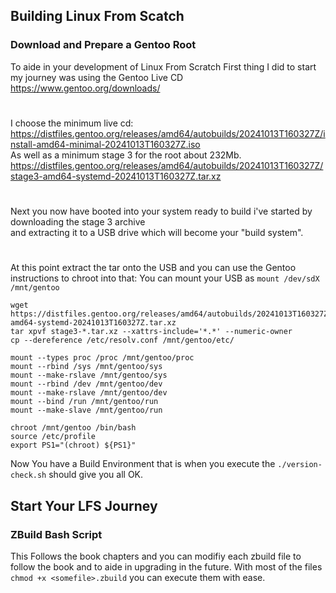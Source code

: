 ## Building Linux From Scatch 
### Download and Prepare a Gentoo Root
To aide in your development of Linux From Scratch 
First thing I did to start my journey was using the Gentoo Live CD https://www.gentoo.org/downloads/<br>
#
I choose the minimum live cd: 
<br>https://distfiles.gentoo.org/releases/amd64/autobuilds/20241013T160327Z/install-amd64-minimal-20241013T160327Z.iso<br>
As well as a minimum stage 3 for the root about 232Mb.<br>
https://distfiles.gentoo.org/releases/amd64/autobuilds/20241013T160327Z/stage3-amd64-systemd-20241013T160327Z.tar.xz
#
Next you now have booted into your system ready to build i've started by downloading the stage 3 archive <br>
and extracting it to a USB drive which will become your "build system".
#
At this point extract the tar onto the USB and you can use the Gentoo instructions to chroot into that:
You can mount your USB as `mount /dev/sdX /mnt/gentoo`
```
wget https://distfiles.gentoo.org/releases/amd64/autobuilds/20241013T160327Z/stage3-amd64-systemd-20241013T160327Z.tar.xz
tar xpvf stage3-*.tar.xz --xattrs-include='*.*' --numeric-owner
cp --dereference /etc/resolv.conf /mnt/gentoo/etc/

mount --types proc /proc /mnt/gentoo/proc
mount --rbind /sys /mnt/gentoo/sys
mount --make-rslave /mnt/gentoo/sys
mount --rbind /dev /mnt/gentoo/dev
mount --make-rslave /mnt/gentoo/dev
mount --bind /run /mnt/gentoo/run
mount --make-slave /mnt/gentoo/run

chroot /mnt/gentoo /bin/bash
source /etc/profile
export PS1="(chroot) ${PS1}"
```
Now You have a Build Environment that is when you execute the `./version-check.sh` should give you all OK.
## Start Your LFS Journey
### ZBuild Bash Script
This Follows the book chapters and you can modifiy each zbuild file to follow the book and to aide in upgrading in the future.
With most of the files `chmod +x <somefile>.zbuild` you can execute them with ease.



